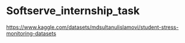 # Softserve_internship_task















































https://www.kaggle.com/datasets/mdsultanulislamovi/student-stress-monitoring-datasets
